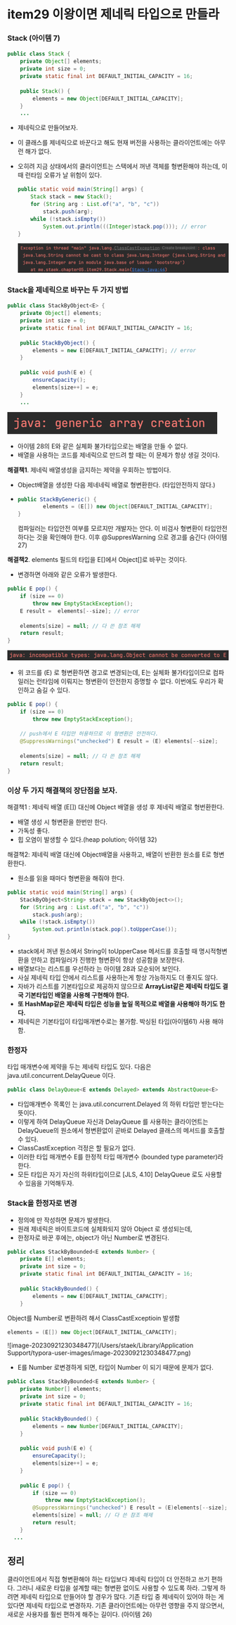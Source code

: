 # item29 이왕이면 제네릭 타입으로 만들라



### Stack (아이템 7)

~~~java
public class Stack {
    private Object[] elements;
    private int size = 0;
    private static final int DEFAULT_INITIAL_CAPACITY = 16;

    public Stack() {
        elements = new Object[DEFAULT_INITIAL_CAPACITY];
    }
    ...
~~~

- 제네릭으로 만들어보자.

- 이 클래스를 제네릭으로 바꾼다고 해도 현재 버전을 사용하는 클라이언트에는 아무런 해가 없다.

- 오히려 지금 상태에서의 클라이언트는 스택에서 꺼낸 객체를 형변환해야 하는데, 이 때 런타임 오류가 날 위험이 있다.

  ~~~java
  public static void main(String[] args) {
      Stack stack = new Stack();
      for (String arg : List.of("a", "b", "c"))
          stack.push(arg);
      while (!stack.isEmpty())
          System.out.println(((Integer)stack.pop())); // error
  }
  ~~~

  ![스크린샷 2023-09-21 오후 10.52.09](../../../img/item29-03.png)



### Stack을 제네릭으로 바꾸는 두 가지 방법

~~~java
public class StackByObject<E> {
    private Object[] elements;
    private int size = 0;
    private static final int DEFAULT_INITIAL_CAPACITY = 16;
    
    public StackByObject() {
        elements = new E[DEFAULT_INITIAL_CAPACITY]; // error
    }

    public void push(E e) {
        ensureCapacity();
        elements[size++] = e;
    }
    ...
~~~

![스크린샷 2023-09-21 오후 10.39.33](../../../img/item29-01.png)

- 아이템 28의 E와 같은 실체화 불가타입으로는 배열을 만들 수 없다.
- 배열을 사용하는 코드를 제네릭으로 만드려 할 때는 이 문제가 항상 생길 것이다.



**해결책1**. 제네릭 배열생성을 금지하는 제약을 우회하는 방법이다.

- Object배열을 생성한 다음 제네네릭 배열로 형변환한다. (타입안전하지 않다.)

- ~~~java
  public StackByGeneric() {
          elements = (E[]) new Object[DEFAULT_INITIAL_CAPACITY];
  }
  ~~~

  컴파일러는 타입안전 여부를 모르지만 개발자는 안다.
  이 비검사 형변환이 타입안전하다는 것을 확인해야 한다.
  이후 @SuppresWarning 으로 경고를 숨긴다 (아이템 27)

**해결책2**. elements 필드의 타입을 E[]에서 Object[]로 바꾸는 것이다.

- 변경하면 아래와 같은 오류가 발생한다.

~~~java
public E pop() {
    if (size == 0)
        throw new EmptyStackException();
    E result =  elements[--size]; // error

    elements[size] = null; // 다 쓴 참조 해제
    return result;
}
~~~

![스크린샷 2023-09-21 오후 10.24.53](../../../img/item29-02.png)

- 위 코드를 (E) 로 형변환하면 경고로 변경되는데,
  E는 실체화 불가타입이므로 컴파일러는 런타임에 이뤄지는 형변환이 안전한지 증명할 수 없다.
  이번에도 우리가 확인하고 숨길 수 있다.

~~~java
public E pop() {
    if (size == 0)
        throw new EmptyStackException();

    // push에서 E 타입만 허용하므로 이 형변환은 안전하다.
    @SuppressWarnings("unchecked") E result = (E) elements[--size];

    elements[size] = null; // 다 쓴 참조 해제
    return result;
}
~~~

### 이상 두 가지 해결책의 장단점을 보자.

해결책1 : 제네릭 배열 (E[]) 대신에 Object 배열을 생성 후 제네릭 배열로 형번환한다.

- 배열 생성 시 형변환을 한번만 한다.
- 가독성 좋다.
- 힙 오염이 발생할 수 있다.(heap polution; 아이템 32)

해결책2: 제네릭 배열 대신에 Object배열을 사용하고, 배열이 반환한 원소를 E로 형변환한다.

- 원소를 읽을 때마다 형변환을 해줘야 한다.



~~~java
public static void main(String[] args) {
    StackByObject<String> stack = new StackByObject<>();
    for (String arg : List.of("a", "b", "c"))
        stack.push(arg);
    while (!stack.isEmpty())
        System.out.println(stack.pop().toUpperCase());
}
~~~

- stack에서 꺼낸 원소에서 String이 toUpperCase 메서드를 호출할 때 명시적형변환을 안하고 컴파일러가 진행한 형변환이 항상 성공함을 보장한다.
- 배열보다는 리스트를 우선하라 는 아이템 28과 모순되어 보인다.
- 사실 제네릭 타입 안에서 리스트를 사용하는게 항상 가능하지도 더 좋지도 않다.
- 자바가 리스트를 기본타입으로 제공하지 않으므로 **ArrayList같은 제네릭 타입도 결국 기본타입인 배열을 사용해 구현해야 한다.**
- **또 HashMap같은 제네릭 타입은 성능을 높일 목적으로 배열을 사용해야 하기도 한다.**
- 제네릭은 기본타입이 타입매개변수로는 불가함. 박싱된 타입(아이템61) 사용 해야함.



### 한정자

타입 매개변수에 제약을 두는 제네릭 타입도 있다.
다음은 java.util.concurrent.DelayQueue 이다.

~~~java
public class DelayQueue<E extends Delayed> extends AbstractQueue<E>
~~~

- 타입매개변수 목록인 <E extends Delayed>는 java.util.concurrent.Delayed 의 하위 타입만 받는다는 뜻이다.
- 이렇게 하여 DelayQueue 자신과 DelayQueue 를 사용하는 클라이언트는 DelayQueue의 원소에서 형변환없이 곧바로 Delayed 클래스의 메서드를 호출할 수 있다.
- ClassCastException 걱정은 할 필요가 없다.
- 이러한 타입 매개변수 E를 한정적 타입 매개변수 (bounded type parameter)라 한다.
- 모든 타입은 자기 자신의 하위타입이므로 [JLS, 4.10] DelayQueue<Delayed> 로도 사용할 수 있음을 기억해두자.



### Stack을 한정자로 변경

- 정의에 <E extends Number> 만 작성하면 문제가 발생한다.
- 원래 제네릭은 바이트코드에 실체화되지 않아 Object 로 생성되는데,
- 한정자로 바꾼 후에는, object가 아닌 Number로 변경된다.

~~~java
public class StackByBounded<E extends Number> {
    private E[] elements;
    private int size = 0;
    private static final int DEFAULT_INITIAL_CAPACITY = 16;

    public StackByBounded() {
        elements = new E[DEFAULT_INITIAL_CAPACITY];
    }

~~~

Object를 Number로 변환하려 해서 ClassCastExceptioin 발생함

~~~java
elements = (E[]) new Object[DEFAULT_INITIAL_CAPACITY];
~~~

![image-20230921230348477](/Users/staek/Library/Application Support/typora-user-images/image-20230921230348477.png)

- E를 Number 로변경하게 되면, 타입이 Number 이 되기 때문에 문제가 없다.

~~~java
public class StackByBounded<E extends Number> {
    private Number[] elements;
    private int size = 0;
    private static final int DEFAULT_INITIAL_CAPACITY = 16;

    public StackByBounded() {
        elements = new Number[DEFAULT_INITIAL_CAPACITY];
    }

    public void push(E e) {
        ensureCapacity();
        elements[size++] = e;
    }

    public E pop() {
        if (size == 0)
            throw new EmptyStackException();
        @SuppressWarnings("unchecked") E result = (E)elements[--size];
        elements[size] = null; // 다 쓴 참조 해제
        return result;
    }
  ...
~~~





## 정리

클라이언트에서 직접 형변환해야 하는 타입보다 제네릭 타입이 더 안전하고 쓰기 편하다.
그러니 새로운 타입을 설계할 때는 형변환 없이도 사용할 수 있도록 하라.
그렇게 하려면 제네릭 타입으로 만들어야 할 경우가 많다.
기존 타입 중 제네릭이 있어야 하는 게 있다면 제네릭 타입으로 변경하자.
기존 클라이언트에는 아무런 영향을 주지 않으면서, 새로운 사용자를 훨씬 편하게 해주는 길이다. (아이템 26)